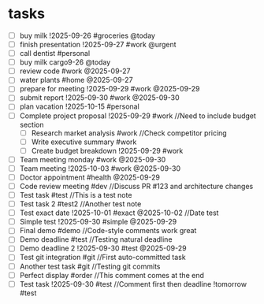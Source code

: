# tasks

- [ ] buy milk !2025-09-26 #groceries @today
- [ ] finish presentation !2025-09-27 #work @urgent
- [ ] call dentist #personal
- [ ] buy milk cargo9-26 @today
- [ ] review code #work @2025-09-27
- [ ] water plants #home @2025-09-27
- [ ] prepare for meeting !2025-09-29 #work @2025-09-29
- [ ] submit report !2025-09-30 #work @2025-09-30
- [ ] plan vacation !2025-10-15 #personal
- [ ] Complete project proposal !2025-09-29 #work //Need to include budget section
  - [ ] Research market analysis #work //Check competitor pricing
  - [ ] Write executive summary #work
  - [ ] Create budget breakdown !2025-09-29 #work
- [ ] Team meeting  monday #work @2025-09-30
- [ ] Team meeting !2025-10-03 #work @2025-09-30
- [ ] Doctor appointment #health @2025-09-29
- [ ] Code review meeting #dev //Discuss PR #123 and architecture changes
- [ ] Test task #test //This is a test note
- [ ] Test task 2 #test2 //Another test note
- [ ] Test exact date !2025-10-01 #exact @2025-10-02 //Date test
- [ ] Simple test !2025-09-30 #simple @2025-09-29
- [ ] Final demo #demo //Code-style comments work great
- [ ] Demo deadline #test //Testing natural deadline
- [ ] Demo deadline 2 !2025-09-30 #test @2025-09-29
- [ ] Test git integration #git //First auto-committed task
- [ ] Another test task #git //Testing git commits
- [ ] Perfect display #order //This comment comes at the end
- [ ] Test task !2025-09-30 #test //Comment first then deadline !tomorrow #test
